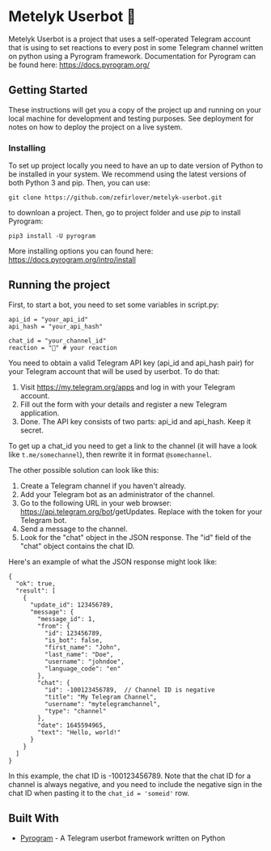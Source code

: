 # Metelyk Userbot 🦋

Metelyk Userbot is a project that uses a self-operated Telegram account that is using to set reactions to every post in some Telegram channel written on python using a Pyrogram framework. Documentation for Pyrogram can be found here: https://docs.pyrogram.org/

## Getting Started

These instructions will get you a copy of the project up and running on your local machine for development and testing purposes. See deployment for notes on how to deploy the project on a live system.

### Installing

To set up project locally you need to have an up to date version of Python to be installed in your system. We recommend using the latest versions of both Python 3 and pip. Then, you can use:

```
git clone https://github.com/zefirlover/metelyk-userbot.git
```

to downloan a project. Then, go to project folder and use _pip_ to install Pyrogram:

```
pip3 install -U pyrogram
``` 

More installing options you can found here: https://docs.pyrogram.org/intro/install

## Running the project

First, to start a bot, you need to set some variables in script.py:

```
api_id = "your_api_id"
api_hash = "your_api_hash"

chat_id = "your_channel_id"
reaction = "🤡" # your reaction
```

You need to obtain a valid Telegram API key (api_id and api_hash pair) for your Telegram account that will be used by userbot. To do that:
1. Visit https://my.telegram.org/apps and log in with your Telegram account.
2. Fill out the form with your details and register a new Telegram application.
3. Done. The API key consists of two parts: api_id and api_hash. Keep it secret.

To get up a chat_id you need to get a link to the channel (it will have a look like `t.me/somechannel`), then rewrite it in format `@somechannel`.

The other possible solution can look like this:

1. Create a Telegram channel if you haven't already.
2. Add your Telegram bot as an administrator of the channel.
3. Go to the following URL in your web browser: https://api.telegram.org/bot<your-bot-token>/getUpdates. Replace <your-bot-token> with the token for your Telegram bot.
4. Send a message to the channel.
5. Look for the "chat" object in the JSON response. The "id" field of the "chat" object contains the chat ID.

Here's an example of what the JSON response might look like:

```
{
  "ok": true,
  "result": [
    {
      "update_id": 123456789,
      "message": {
        "message_id": 1,
        "from": {
          "id": 123456789,
          "is_bot": false,
          "first_name": "John",
          "last_name": "Doe",
          "username": "johndoe",
          "language_code": "en"
        },
        "chat": {
          "id": -100123456789,  // Channel ID is negative
          "title": "My Telegram Channel",
          "username": "mytelegramchannel",
          "type": "channel"
        },
        "date": 1645594965,
        "text": "Hello, world!"
      }
    }
  ]
}
```

In this example, the chat ID is -100123456789. Note that the chat ID for a channel is always negative, and you need to include the negative sign in the chat ID when pasting it to the `chat_id = 'someid'` row.

## Built With

* [Pyrogram](https://docs.pyrogram.org/) - A Telegram userbot framework written on Python
